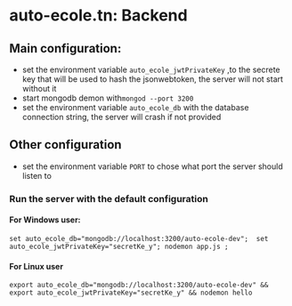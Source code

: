 # auto-ecole.tn: Backend
## Main configuration: 
- set the environment variable `auto_ecole_jwtPrivateKey` ,to the secrete key that will be used to hash the jsonwebtoken, the server will not start without it
- start mongodb demon with`mongod --port 3200` 
- set the environment variable `auto_ecole_db` with the database connection string, the server will crash if not provided
## Other configuration
- set the environment variable `PORT` to chose what port the server should listen to

### Run the server with the default configuration
#### For Windows user:
`set auto_ecole_db="mongodb://localhost:3200/auto-ecole-dev";  set auto_ecole_jwtPrivateKey="secretKe_y"; nodemon app.js ;`
#### For Linux user
`export auto_ecole_db="mongodb://localhost:3200/auto-ecole-dev" && export auto_ecole_jwtPrivateKey="secretKe_y" && nodemon
hello`
